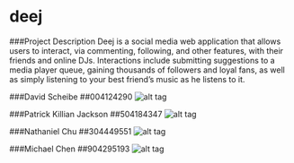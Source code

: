# deej

###Project Description
Deej is a social media web application that allows users to interact, via commenting, following, and other features, with their friends and online DJs. Interactions include submitting suggestions to a media player queue, gaining thousands of followers and loyal fans, as well as simply listening to your best friend’s music as he listens to it.

###David Scheibe
##004124290
![alt tag](https://github.com/scalableinternetservices/deej/blob/master/David_Scheibe.jpg)

###Patrick Killian Jackson
##504184347
![alt tag](https://github.com/scalableinternetservices/deej/blob/master/Killian_Jackson.jpg)

###Nathaniel Chu
##304449551
![alt tag](https://github.com/scalableinternetservices/deej/blob/master/Nathaniel_Chu.jpg)

###Michael Chen
##904295193
![alt tag](https://github.com/scalableinternetservices/deej/blob/master/Michael_Chen.jpg)

